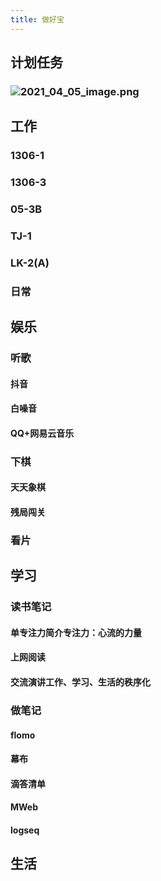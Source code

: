 ```yaml
---
title: 做好宝
---
```


## 计划任务
### ![2021_04_05_image.png](https://cdn.logseq.com/%2F602c9284-ec4f-4d0d-8687-bd230186c7cae9f8e2a2-278c-40cb-a3ff-bd4615d82d362021_04_05_image.png?Expires=4771233003&Signature=EslyypFCQyp8v8EDkpVOTdh9ctMdHyiDZyx8azGJjrIcCbPS9wkUQd2NmXUth2xp48t6O8NUi8yU2EbWvOQXOXuwJuFj1fH6CybyD8ukCs~sDr5Dy4vt7opIHcRY2AoiETCXmUJsAUyySrQa4KDgGN11nMOumVx-GbCJ5pVj5sSC7JMt7e-lXa87yVUEt0aot8z4ktXSPTo9NogPNWqa7AVuJsiKJd7NYeSYfpfKY5zeUuqmpS6FD-WbByuTwioWYhFxUyeJeBvXJv4-DveDWaBB5UefWMbOT9NKh0nIBa2JJM~BgVATlnW7r4KGr66XPBbUFsDOnInyPewUSRCvoA__&Key-Pair-Id=APKAJE5CCD6X7MP6PTEA)
## 工作
### 1306-1
### 1306-3
### 05-3B
### TJ-1
### LK-2(A)
### 日常
###
## 娱乐
### 听歌
#### 抖音
#### 白噪音
#### QQ+网易云音乐
### 下棋
#### 天天象棋
#### 残局闯关
### 看片
## 学习
### 读书笔记
#### 单专注力简介 ​专注力：心流的力量​
#### 上网阅读
#### 交流演讲 ​工作、学习、生活的秩序化​
### 做笔记
#### flomo
#### 幕布
#### 滴答清单
#### MWeb
#### logseq
## 生活
